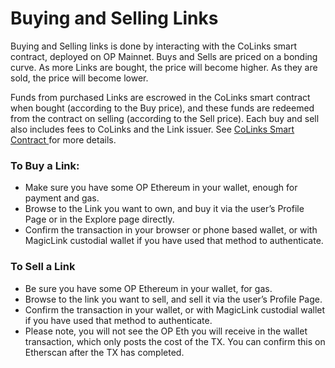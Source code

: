 # Buying and Selling Links

Buying and Selling links is done by interacting with the CoLinks smart contract, deployed on OP Mainnet. Buys and Sells are priced on a bonding curve. As more Links are bought, the price will become higher. As they are sold, the price will become lower.&#x20;

Funds from purchased Links are escrowed in the CoLinks smart contract when bought (according to the Buy price), and these funds are redeemed from the contract on selling (according to the Sell price). Each buy and sell also includes fees to CoLinks and the Link issuer. See [CoLinks Smart Contract ](colinks-smart-contract.md)for more details.

### **To Buy a Link:**

* Make sure you have some OP Ethereum in your wallet, enough for payment and gas.
* Browse to the Link you want to own, and buy it via the user’s Profile Page or in the Explore page directly.
* Confirm the transaction in your browser or phone based wallet, or with MagicLink custodial wallet if you have used that method to authenticate.

### **To Sell a Link**

* Be sure you have some OP Ethereum in your wallet, for gas.
* Browse to the link you want to sell, and sell it via the user’s Profile Page.
* Confirm the transaction in your wallet, or with MagicLink custodial wallet if you have used that method to authenticate.
* Please note, you will not see the OP Eth you will receive in the wallet transaction, which only posts the cost of the TX. You can confirm this on Etherscan after the TX has completed.
